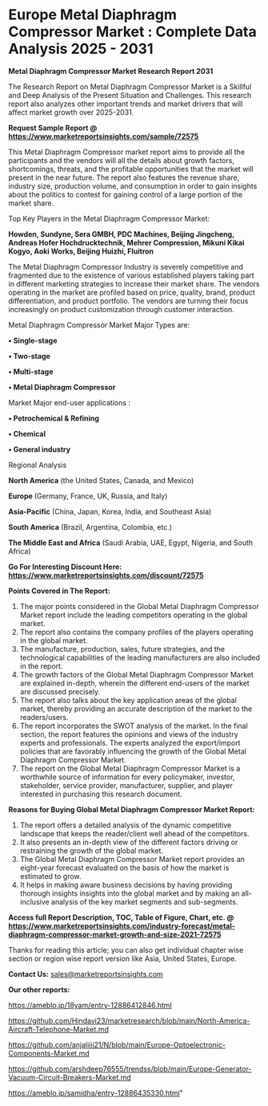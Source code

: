  # Europe Metal Diaphragm Compressor Market : Complete Data Analysis 2025 - 2031

<strong>Metal Diaphragm Compressor Market Research Report 2031</strong>

The Research Report on Metal Diaphragm Compressor Market is a Skillful and Deep Analysis of the Present Situation and Challenges. This research report also analyzes other important trends and market drivers that will affect market growth over 2025-2031.

<strong>Request Sample Report @ <a href=https://www.marketreportsinsights.com/sample/72575>https://www.marketreportsinsights.com/sample/72575</a></strong>

This Metal Diaphragm Compressor market report aims to provide all the participants and the vendors will all the details about growth factors, shortcomings, threats, and the profitable opportunities that the market will present in the near future. The report also features the revenue share, industry size, production volume, and consumption in order to gain insights about the politics to contest for gaining control of a large portion of the market share.

Top Key Players in the Metal Diaphragm Compressor Market:

<strong>Howden, Sundyne, Sera GMBH, PDC Machines, Beijing Jingcheng, Andreas Hofer Hochdrucktechnik, Mehrer Compression, Mikuni Kikai Kogyo, Aoki Works, Beijing Huizhi, Fluitron</strong>

The Metal Diaphragm Compressor Industry is severely competitive and fragmented due to the existence of various established players taking part in different marketing strategies to increase their market share. The vendors operating in the market are profiled based on price, quality, brand, product differentiation, and product portfolio. The vendors are turning their focus increasingly on product customization through customer interaction.

Metal Diaphragm Compressor Market Major Types are:

<strong>• Single-stage

• Two-stage

• Multi-stage

• Metal Diaphragm Compressor</strong>

Market Major end-user applications :

<strong>• Petrochemical & Refining

• Chemical

• General industry</strong>

Regional Analysis

</u><strong><b>North America</b></strong> (the United States, Canada, and Mexico)

<strong><b>Europe </b></strong>(Germany, France, UK, Russia, and Italy)

<strong><b>Asia-Pacific</b></strong> (China, Japan, Korea, India, and Southeast Asia)

<strong><b>South America</b></strong> (Brazil, Argentina, Colombia, etc.)

<strong><b>The Middle East and Africa</b></strong> (Saudi Arabia, UAE, Egypt, Nigeria, and South Africa)

<strong>Go For Interesting Discount Here: <a href=https://www.marketreportsinsights.com/discount/72575>https://www.marketreportsinsights.com/discount/72575</a></strong>

<strong>Points Covered in The Report:</strong>
<ol>
  <li>The major points considered in the Global Metal Diaphragm Compressor Market report include the leading competitors operating in the global market.</li>
  <li>The report also contains the company profiles of the players operating in the global market.</li>
  <li>The manufacture, production, sales, future strategies, and the technological capabilities of the leading manufacturers are also included in the report.</li>
  <li>The growth factors of the Global Metal Diaphragm Compressor Market are explained in-depth, wherein the different end-users of the market are discussed precisely.</li>
  <li>The report also talks about the key application areas of the global market, thereby providing an accurate description of the market to the readers/users.</li>
  <li>The report incorporates the SWOT analysis of the market. In the final section, the report features the opinions and views of the industry experts and professionals. The experts analyzed the export/import policies that are favorably influencing the growth of the Global Metal Diaphragm Compressor Market.</li>
  <li>The report on the Global Metal Diaphragm Compressor Market is a worthwhile source of information for every policymaker, investor, stakeholder, service provider, manufacturer, supplier, and player interested in purchasing this research document.</li>
</ol>
<strong>Reasons for Buying Global Metal Diaphragm Compressor Market Report:</strong>

<ol>
  <li>The report offers a detailed analysis of the dynamic competitive landscape that keeps the reader/client well ahead of the competitors.</li>
  <li>It also presents an in-depth view of the different factors driving or restraining the growth of the global market.</li>
  <li>The Global Metal Diaphragm Compressor Market report provides an eight-year forecast evaluated on the basis of how the market is estimated to grow.</li>
  <li>It helps in making aware business decisions by having providing thorough insights insights into the global market and by making an all-inclusive analysis of the key market segments and sub-segments.</li>
</ol>
<strong>Access full Report Description, TOC, Table of Figure, Chart, etc. @ <a href=https://www.marketreportsinsights.com/industry-forecast/metal-diaphragm-compressor-market-growth-and-size-2021-72575>https://www.marketreportsinsights.com/industry-forecast/metal-diaphragm-compressor-market-growth-and-size-2021-72575</a></strong>


Thanks for reading this article; you can also get individual chapter wise section or region wise report version like Asia, United States, Europe.

<strong>Contact Us:</strong>
sales@marketreportsinsights.com

<strong>Our other reports:</strong>

<a href=https://ameblo.jp/18yam/entry-12886412846.html>https://ameblo.jp/18yam/entry-12886412846.html</a>

<a href=https://github.com/Hindavi23/marketresearch/blob/main/North-America-Aircraft-Telephone-Market.md>https://github.com/Hindavi23/marketresearch/blob/main/North-America-Aircraft-Telephone-Market.md</a>

<a href=https://github.com/anjaliiii21/N/blob/main/Europe-Optoelectronic-Components-Market.md>https://github.com/anjaliiii21/N/blob/main/Europe-Optoelectronic-Components-Market.md</a>

<a href=https://github.com/arshdeep76555/trendss/blob/main/Europe-Generator-Vacuum-Circuit-Breakers-Market.md>https://github.com/arshdeep76555/trendss/blob/main/Europe-Generator-Vacuum-Circuit-Breakers-Market.md</a>

<a href=https://ameblo.jp/samidha/entry-12886435330.html>https://ameblo.jp/samidha/entry-12886435330.html</a>"
